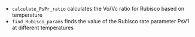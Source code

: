 - `calculate_PsPr_ratio` calculates the Vo/Vc ratio for Rubisco based on temperature
- `find_Rubisco_params` finds the value of the Rubisco rate parameter PsV1 at different temperatures
